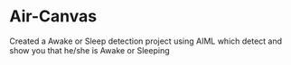 # Air-Canvas
Created a Awake or Sleep detection project using AIML which detect and show you that he/she is Awake or Sleeping
